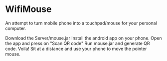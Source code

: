 # WifiMouse

An attempt to turn mobile phone into a touchpad/mouse for your personal computer. 

Download the Server/mouse.jar
Install the android app on your phone. 
Open the app and press on "Scan QR code" 
Run mouse.jar and generate QR code. 
Voila! Sit at a distance and use your phone to move the pointer mouse. 
